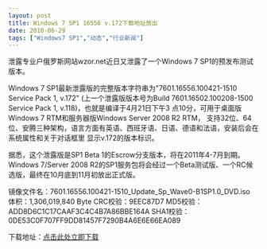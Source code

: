 ```yaml
---
layout: post
title: Windows 7 SP1 16556 v.172下载地址放出		
date: 2010-06-29
tags: ["Windows7 SP1","动态","行业新闻"]
---
```


泄露专业户俄罗斯网站wzor.net近日又泄露了一个Windows 7 SP1的预发布测试版本。

Windows 7 SP1最新泄露版的完整版本字符串为"7601.16556.100421-1510 Service Pack 1, v.172" (上一个泄露版版本号为Build 7601.16502.100208-1500 Service Pack 1, v.118)，也就是编译于4月21日下午3 点10分，可用于桌面版Windows 7 RTM和服务器版Windows Server 2008 R2 RTM， 支持32位、64位、安腾三种架构，语言方面有英语、西班牙语、日语、德语和法语，安装后会在系统属性和关于对话框里 显示v.172的版本标识。

据悉，这个泄露版是SP1 Beta 1的Escrow分支版本，将在2011年4-7月到期。Windows 7/Server 2008 R2的SP1服务包将会经过一个Beta测试版、一个RC候选版，最终在10月底到11月初放出正式版。

镜像文件名：7601.16556.100421-1510_Update_Sp_Wave0-B1SP1.0_DVD.iso
体积：1,306,019,840 Byte
CRC校验：9EEC87D7
MD5校验：ADD8D6C1C17CAAF3C4C4B7A86BBE164A
SHA1校验：0DE53C0F707FF9DD81457F7290B4A6E6E66EA089

下载地址：<a href="http://www.rapidsharegfx.com/software/113490-windows-7-sp1-beta-1-v172-escrow-build-760116556.html">点击此处立即下载</a>		